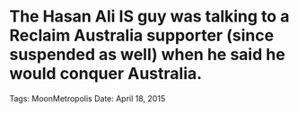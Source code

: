 # The Hasan Ali IS guy was talking to a Reclaim Australia supporter (since suspended as well) when he said he would conquer Australia.

Tags: MoonMetropolis
Date: April 18, 2015
